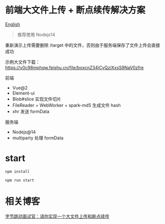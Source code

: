 # 前端大文件上传 + 断点续传解决方案

[English](./readme-en.md)

> 推荐使用 Nodejs14

重新演示上传需要删除 /target 中的文件，否则由于服务端保存了文件上传会直接成功

示例大文件下载：https://v0c98mphqw.feishu.cn/file/boxcnZ34jCyQziXxsS9NaV0zfre


前端
* Vue@2
* Element-ui  
* Blob#slice 实现文件切片
* FileReader + WebWorker + spark-md5 生成文件 hash
* xhr 发送 formData

服务端
* Nodejs@14
* multiparty 处理 formData

# start

```
npm install
```

```
npm run start
```

# 相关博客
[字节跳动面试官：请你实现一个大文件上传和断点续传](https://juejin.im/post/5dff8a26e51d4558105420ed
)
